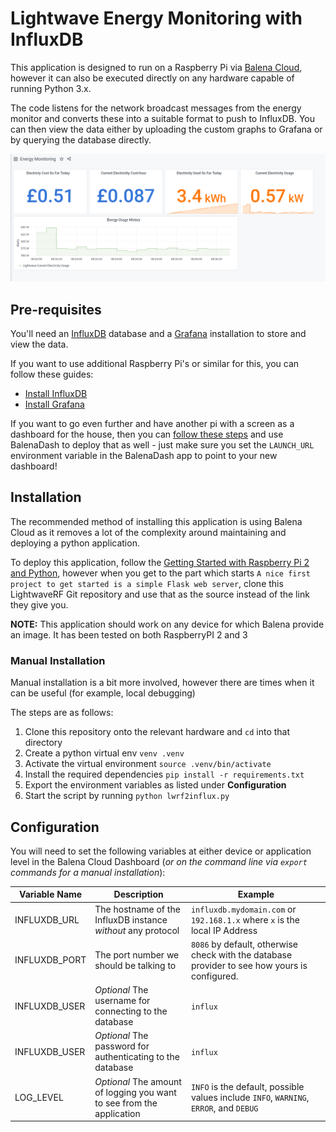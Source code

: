 # Lightwave Energy Monitoring with InfluxDB

This application is designed to run on a Raspberry Pi via [Balena Cloud](www.balena.io), however it can also be executed directly on any hardware capable of running Python 3.x.

The code listens for the network broadcast messages from the energy monitor and converts these into a suitable format to push to InfluxDB.  You can then view the data either by uploading the custom graphs to Grafana or by querying the database directly.

![The Grafana Dashboard](/images/Energy.png)

## Pre-requisites

You'll need an [InfluxDB](www.influxdata.com) database and a [Grafana](www.grafana.org) installation to store and view the data. 

If you want to use additional Raspberry Pi's or similar for this, you can follow these guides:

   * [Install InfluxDB](https://pimylifeup.com/raspberry-pi-influxdb/)
   * [Install Grafana](https://grafana.com/tutorials/install-grafana-on-raspberry-pi/#1)

If you want to go even further and have another pi with a screen as a dashboard for the house, then you can [follow these steps](https://www.balena.io/blog/make-a-web-frame-with-raspberry-pi-in-30-minutes/) and use BalenaDash to deploy that as well - just make sure you set the `LAUNCH_URL` environment variable in the BalenaDash app to point to your new dashboard!

## Installation

The recommended method of installing this application is using Balena Cloud as it removes a lot of the complexity around maintaining and deploying a python application.

To deploy this application, follow the [Getting Started with Raspberry Pi 2 and Python](https://www.balena.io/docs/learn/getting-started/raspberry-pi2/python/), however when you get to the part which starts `A nice first project to get started is a simple Flask web server`, clone this LightwaveRF Git repository and use that as the source instead of the link they give you.

**NOTE:** This application should work on any device for which Balena provide an image.  It has been tested on both RaspberryPI 2 and 3

### Manual Installation

Manual installation is a bit more involved, however there are times when it can be useful (for example, local debugging)

The steps are as follows:

   1. Clone this repository onto the relevant hardware and `cd` into that directory
   2. Create a python virtual env `venv .venv`
   3. Activate the virtual environment `source .venv/bin/activate`
   4. Install the required dependencies `pip install -r requirements.txt`
   5. Export the environment variables as listed under **Configuration**
   6. Start the script by running `python lwrf2influx.py`

## Configuration

You will need to set the following variables at either device or application level in the Balena Cloud Dashboard (*or on the command line via `export` commands for a manual installation*):

| Variable Name | Description | Example |
|---------------|-------------|---------|
| INFLUXDB_URL | The hostname of the InfluxDB instance *without* any protocol | `influxdb.mydomain.com` or `192.168.1.x` where `x` is the local IP Address |
| INFLUXDB_PORT | The port number we should be talking to | `8086` by default, otherwise check with the database provider to see how yours is configured. |
| INFLUXDB_USER | *Optional* The username for connecting to the database | `influx` |
| INFLUXDB_USER | *Optional* The password for authenticating to the database | `influx` |
| LOG_LEVEL | *Optional* The amount of logging you want to see from the application | `INFO` is the default, possible values include `INFO`, `WARNING`, `ERROR`, and `DEBUG`

